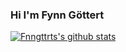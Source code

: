 ### Hi I'm Fynn Göttert

[![Fnngttrts's github stats](https://github-readme-stats.vercel.app/api?username=fnngttrt&theme=algolia)](https://github.com/anuraghazra/github-readme-stats)

<!--
**fnngttrt/fnngttrt** is a ✨ _special_ ✨ repository because its `README.md` (this file) appears on your GitHub profile.

Here are some ideas to get you started:

- 🔭 I’m currently working on ...
- 🌱 I’m currently learning ...
- 👯 I’m looking to collaborate on ...
- 🤔 I’m looking for help with ...
- 💬 Ask me about ...
- 📫 How to reach me: ...
- 😄 Pronouns: ...
- ⚡ Fun fact: ...
-->
